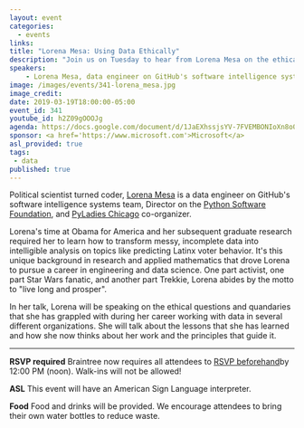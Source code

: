 ```yaml
---
layout: event
categories:
  - events
links:
title: "Lorena Mesa: Using Data Ethically"
description: "Join us on Tuesday to hear from Lorena Mesa on the ethical questions and quandaries that she has grappled with during her career working with data in several different organizations and the principles that guide her work."
speakers:
    - Lorena Mesa, data engineer on GitHub's software intelligence systems team, Director on the Python Software Foundation, and PyLadies Chicago co-organizer
image: /images/events/341-lorena_mesa.jpg
image_credit:
date: 2019-03-19T18:00:00-05:00
event_id: 341
youtube_id: h2Z09gOOOJg
agenda: https://docs.google.com/document/d/1JaEXhssjsYV-7FVEMBONIoXn8o0Gjgzw1eKlwTltQr0/edit?usp=sharing
sponsor: <a href='https://www.microsoft.com'>Microsoft</a>
asl_provided: true
tags:
 - data
published: true
---
```


Political scientist turned coder, [Lorena Mesa](http://lorenamesa.com/about.html) is a data engineer on GitHub's software intelligence systems team, Director on the [Python Software Foundation](https://www.python.org/psf/), and [PyLadies Chicago](https://www.meetup.com/Chicago-PyLadies/) co-organizer.

Lorena's time at Obama for America and her subsequent graduate research required her to learn how to transform messy, incomplete data into intelligible analysis on topics like predicting Latinx voter behavior. It's this unique background in research and applied mathematics that drove Lorena to pursue a career in engineering and data science. One part activist, one part Star Wars fanatic, and another part Trekkie, Lorena abides by the motto to "live long and prosper".

In her talk, Lorena will be speaking on the ethical questions and quandaries that she has grappled with during her career working with data in several different organizations. She will talk about the lessons that she has learned and how she now thinks about her work and the principles that guide it.

---

**RSVP required** Braintree now requires all attendees to [RSVP beforehand]({{site.rsvp_url}})by 12:00 PM (noon). Walk-ins will not be allowed!

**ASL** This event will have an American Sign Language interpreter.

**Food** Food and drinks will be provided. We encourage attendees to bring their own water bottles to reduce waste.
